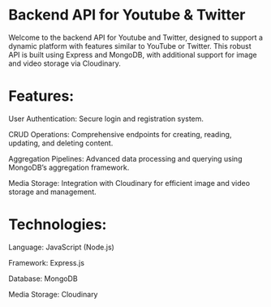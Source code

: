 # Backend API for Youtube & Twitter


Welcome to the backend API for Youtube and Twitter, designed to support a dynamic platform with features similar to YouTube or Twitter. This robust API is built using Express and MongoDB, with additional support for image and video storage via Cloudinary.

# Features:

User Authentication: Secure login and registration system.

CRUD Operations: Comprehensive endpoints for creating, reading, updating, and deleting content.

Aggregation Pipelines: Advanced data processing and querying using MongoDB’s aggregation framework.

Media Storage: Integration with Cloudinary for efficient image and video storage and management.

# Technologies:

Language: JavaScript (Node.js)

Framework: Express.js

Database: MongoDB

Media Storage: Cloudinary

